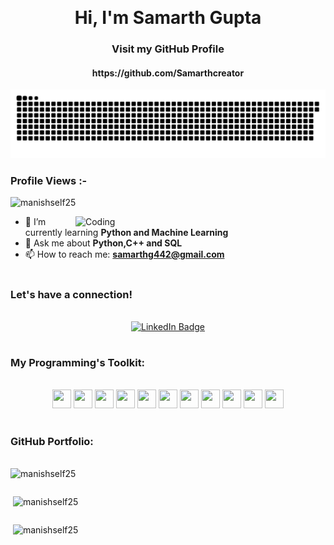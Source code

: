 ![]()

<h1 align="center">Hi, I'm Samarth Gupta</h1>

<h3 align="center">Visit my GitHub Profile</h3>
<h4 align="center">https://github.com/Samarthcreator</h4>

<picture>
  <source media="(prefers-color-scheme: dark)" srcset="https://raw.githubusercontent.com/manishself25/snk/output/github-contribution-grid-snake-dark.svg">
  <source media="(prefers-color-scheme: light)" srcset="https://raw.githubusercontent.com/manishself25/snk/output/github-contribution-grid-snake.svg">
  <img alt="github contribution grid snake animation" src="https://raw.githubusercontent.com/manishself25/snk/output/github-contribution-grid-snake.svg">
</picture>

<br>

<p align="right"> <h3>Profile Views :-</h3> 
<img src="https://komarev.com/ghpvc/?username=manishself25&label=Profile%20views&color=0e75b6&style=flat"
    alt="manishself25" /> 
</p>

<p><img align="right" alt="Coding" width="400" src="https://media.giphy.com/media/LaVp0AyqR5bGsC5Cbm/giphy.gif"> </p>

- 🌱 I’m currently learning **Python and Machine Learning**
- 💬 Ask me about **Python,C++ and SQL**
- 📫 How to reach me: **samarthg442@gmail.com**

<h1></h1>

### Let's have a connection!

<br>

<div id="badges" align="center">
 <a href="https://www.linkedin.com/in/samarth-gupta-809225315">
    <img src="https://cdn-icons-png.flaticon.com/512/1383/1383262.png" height=40px width=40px alt="LinkedIn Badge"/>
  </a>
</div>

<h1></h1>

### My Programming's Toolkit:

<br>

<div align="center"> 
<img src="https://cdn-icons-png.flaticon.com/512/919/919852.png" height="30" width="30">
<img src="https://cdn-icons-png.flaticon.com/128/6132/6132222.png" height="30" width="30">
<img src="https://cdn-icons-png.flaticon.com/512/888/888859.png" height="30" width="30">
<img src="https://cdn-icons-png.flaticon.com/128/5968/5968242.png" height="30" width="30">
<img src="https://cdn-icons-png.flaticon.com/512/4726/4726005.png" height="30" width="30">
<img src="https://cdn-icons-png.flaticon.com/128/9307/9307630.png" height="30" width="30">
<img src="https://cdn.iconscout.com/icon/free/png-256/heroku-3521485-2944929.png" height="30" width="30">
<img src="https://cdn-icons-png.flaticon.com/128/5968/5968520.png" height="30" width="30">
<img src="https://cdn-icons-png.flaticon.com/128/5968/5968472.png" height="30" width="30">
<img src="https://cdn-icons-png.flaticon.com/128/5968/5968428.png" height="30" width="30">
<img src="https://cdn-icons-png.flaticon.com/128/5968/5968435.png" height="30" width="30">
</div>

<h1></h1>

### GitHub Portfolio:

<br>

<table cellpadding="0">
<tr style="padding: 0">
<img src="https://github-readme-stats.vercel.app/api/top-langs?username=Samarthcreator&show_icons=true&locale=en&layout=compact&theme=github_dark" alt="manishself25" />
</tr>
</table>

<table cellpadding="0">
<tr style="padding: 0">
&nbsp;<img src="https://github-readme-stats.vercel.app/api?username=Samarthcreator&show_icons=true&locale=en&theme=github_dark" alt="manishself25" />
</tr>
</table>

<table cellpadding="0">
<tr style="padding: 0">
&nbsp;<img src="https://github-readme-streak-stats.herokuapp.com/?user=Samarthcreator&theme=dark" alt="manishself25" />
</tr>
</table>

<h1></h1>
